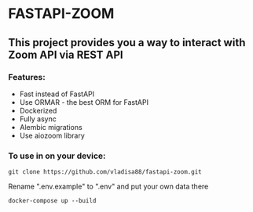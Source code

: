 # FASTAPI-ZOOM

## This project provides you a way to interact with Zoom API via REST API

### Features:
* Fast instead of FastAPI
* Use ORMAR - the best ORM for FastAPI
* Dockerized
* Fully async
* Alembic migrations
* Use aiozoom library

### To use in on your device:
```git clone https://github.com/vladisa88/fastapi-zoom.git```

Rename ".env.example" to ".env" and put your own data there

```docker-compose up --build```